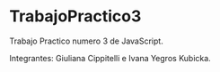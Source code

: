 # TrabajoPractico3

Trabajo Practico numero 3 de JavaScript.

Integrantes: Giuliana Cippitelli e Ivana Yegros Kubicka.
